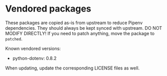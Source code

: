 # Vendored packages

These packages are copied as-is from upstream to reduce Pipenv dependencies.
They should always be kept synced with upstream. DO NOT MODIFY DIRECTLY! If
you need to patch anything, move the package to `patched`.

Known vendored versions:

- python-dotenv: 0.8.2

When updating, update the corresponding LICENSE files as well.
